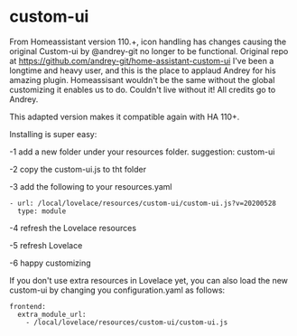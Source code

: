 # custom-ui
From Homeassistant version 110.+, icon handling has changes causing the original Custom-ui by @andrey-git no longer to be functional. Original repo at https://github.com/andrey-git/home-assistant-custom-ui
I've been a longtime and heavy user, and this is the place to applaud Andrey for his amazing plugin. Homeassisant wouldn't be the same without the global customizing it enables us to do. Couldn't live without it!
All credits go to Andrey.

This adapted version makes it compatible again with HA 110+.

Installing is super easy:

-1 add a new folder under your resources folder. suggestion: custom-ui

-2 copy the custom-ui.js to tht folder

-3 add the following to your resources.yaml
   ```
   - url: /local/lovelace/resources/custom-ui/custom-ui.js?v=20200528
     type: module
  ```

-4 refresh the Lovelace resources

-5 refresh Lovelace

-6 happy customizing

If you don't use extra resources in Lovelace yet, you can also load the new custom-ui by changing you configuration.yaml as follows:
   ```
   frontend:
     extra_module_url:
       - /local/lovelace/resources/custom-ui/custom-ui.js
   ```
